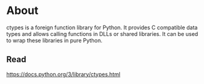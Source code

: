# About
ctypes is a foreign function library for Python. It provides C compatible data types and allows calling functions in DLLs or shared libraries. It can be used to wrap these libraries in pure Python.

## Read

https://docs.python.org/3/library/ctypes.html
